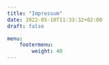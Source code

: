 ```yaml
---
title: "Impressum"
date: 2022-05-10T11:33:32+02:00
draft: false

menu:
    footermenu:
        weight: 40
---
```



